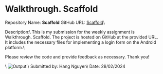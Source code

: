# Walkthrough. Scaffold

Repository Name: **Scaffold**
GitHub URL: [Scaffold](https://github.com/t3ngth00/Scaffold)\\

Description:\\
This is my submission for the weekly assignment is Walkthrough. Scaffold. The project is hosted on GitHub at the provided URL. It includes the necessary files for implementing a login form on the Android platform.\\

Please review the code and provide feedback as necessary. Thank you!

\\
![Output](https://github.com/t3ngth00/Scaffold/assets/112729211/716eefc3-a6eb-40fa-8ee9-5a7ca9ace9d9)
\\
Submitted by: Hang Nguyen\\
Date: 28/02/2024
